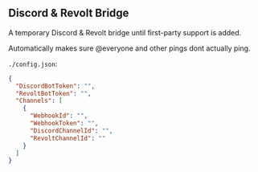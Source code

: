 ## Discord & Revolt Bridge
A temporary Discord & Revolt bridge until first-party support is added.

Automatically makes sure @everyone and other pings dont actually ping.

`./config.json`:
```json
{
  "DiscordBotToken": "",
  "RevoltBotToken": "",
  "Channels": [
    {
      "WebhookId": "",
      "WebhookToken": "",
      "DiscordChannelId": "",
      "RevoltChannelId": ""
    }
  ]
}
```
